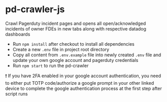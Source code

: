 # pd-crawler-js
Crawl Pagerduty incident pages and opens all open/acknowledged incidents of owner FDEs in new tabs along with respective datadog dashboards

- Run `npm install` after checkout to install all dependencies
- Create a new `.env` file in project root directory
- Copy all content from `.env.example` file into newly created `.env` file and update your own google account and pagerduty credentials
- Run `npm start` to run the pd-crawler

❗ If you have 2FA enabled in your google account authentication, you need to either put TOTP code/authorize a google prompt in your other linked device to complete the google authentication process at the first step after script runs